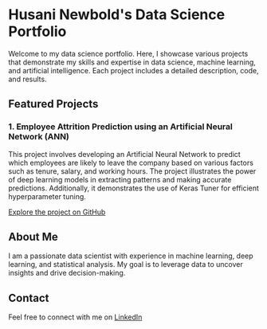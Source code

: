 # Husani Newbold's Data Science Portfolio

Welcome to my data science portfolio. Here, I showcase various projects that demonstrate my skills and expertise in data science, machine learning, and artificial intelligence. Each project includes a detailed description, code, and results.

## Featured Projects

### 1. Employee Attrition Prediction using an Artificial Neural Network (ANN)
This project involves developing an Artificial Neural Network to predict which employees are likely to leave the company based on various factors such as tenure, salary, and working hours. The project illustrates the power of deep learning models in extracting patterns and making accurate predictions. Additionally, it demonstrates the use of Keras Tuner for efficient hyperparameter tuning.

[Explore the project on GitHub](https://github.com/hnewbold/employee-attrition-ann)

## About Me
I am a passionate data scientist with experience in machine learning, deep learning, and statistical analysis. My goal is to leverage data to uncover insights and drive decision-making. 

## Contact
Feel free to connect with me on [LinkedIn](https://www.linkedin.com/in/your-linkedin-profile) 


